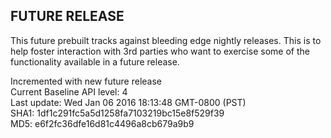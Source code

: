 ## FUTURE RELEASE
This future prebuilt tracks against bleeding edge nightly
releases. This is to help foster interaction with 3rd
parties who want to exercise some of the functionality
available in a future release.

Incremented with new future release <br />
Current Baseline API level: 4 <br />
Last update: Wed Jan 06 2016 18:13:48 GMT-0800 (PST) <br />
SHA1: 1df1c291fc5a5d1258fa7103219bc15e8f529f39 <br />
MD5: e6f2fc36dfe16d81c4496a8cb679a9b9 <br />
